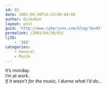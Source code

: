 ```yaml
---
id: 93
date: 2001-04-30T14:23:00-04:00
author: DizkoDan
layout: post
guid: 'http://www.cyberjunx.com/blog/?p=93'
permalink: /2001/04/30/93/
ljID:
    - '282'
categories:
    - General
    - Muzik
---
```


It’s monday.  
I’m at work.  
*If it wasn’t for the music, I dunno what I’d do…*